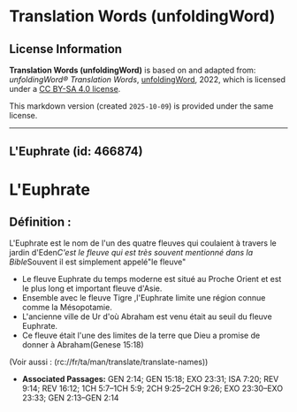 # Translation Words (unfoldingWord)

## License Information

**Translation Words (unfoldingWord)** is based on and adapted from: _unfoldingWord® Translation Words_, [unfoldingWord](https://unfoldingword.org/utw), 2022, which is licensed under a [CC BY-SA 4.0 license](https://creativecommons.org/licenses/by-sa/4.0/legalcode.en).

This markdown version (created `2025-10-09`) is provided under the same license.



--------------------------------

## L'Euphrate (id: 466874)

L'Euphrate
==========

Définition :
------------

L'Euphrate est le nom de l'un des quatre fleuves qui coulaient à travers le jardin d'Eden*C'est le fleuve qui est très souvent mentionné dans la Bible*Souvent il est simplement appelé"le fleuve"

* Le fleuve Euphrate du temps moderne est situé au Proche Orient et est le plus long et important fleuve d'Asie.
* Ensemble avec le fleuve Tigre ,l'Euphrate limite une région connue comme la Mésopotamie.
* L'ancienne ville de Ur d'où Abraham est venu était au seuil du fleuve Euphrate.
* Ce fleuve était l'une des limites de la terre que Dieu a promise de donner à Abraham(Genese 15:18\)

(Voir aussi : (rc://fr/ta/man/translate/translate\-names))

* **Associated Passages:** GEN 2:14; GEN 15:18; EXO 23:31; ISA 7:20; REV 9:14; REV 16:12; 1CH 5:7–1CH 5:9; 2CH 9:25–2CH 9:26; EXO 23:30–EXO 23:33; GEN 2:13–GEN 2:14

